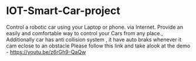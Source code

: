 # IOT-Smart-Car-project
Control a robotic car  using  your Laptop or phone.    via Internet.  Provide an easily and comfortable way to control your Cars from any place., Additionally car has anti collision system , it have auto braks whenever it cam eclose to an obstacle
Please follow this link and take alook at the demo - https://youtu.be/z6rGh9-QaQw
